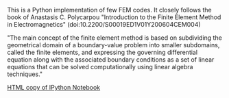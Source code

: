 This is a Python implementation of few FEM codes. It closely follows the book
of Anastasis C. Polycarpou "Introduction to the Finite Element Method in
Electromagnetics" (doi:10.2200/S00019ED1V01Y200604CEM004)

"The main concept of the finite element method is based on subdividing the
geometrical domain of a boundary-value problem into smaller subdomains, 
called the finite elements, and expressing the governing differential 
equation along with the associated boundary conditions as a set of linear 
equations that can be solved computationally using linear algebra techniques."

[HTML copy of IPython Notebook](https://cdn.rawgit.com/kostyfisik/fem-intro/0a11325f3afe543e299a3fe5812f9be68af03d82/fem-1d-linear.html)
